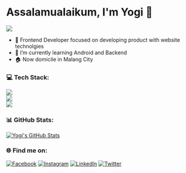 # Assalamualaikum, I'm Yogi 👋
[![](https://visitcount.itsvg.in/api?id=yayakyogi&icon=7&color=1)](https://visitcount.itsvg.in)
<br>
- 🚀 Frontend Developer focused on developing product with website technolgies<br>
- 🌱 I’m currently learning Android and Backend<br>
- 🏠 Now domicile in Malang City<br>

### 💻 Tech Stack:
<a href="https://github.com/yayakyogi">
    <img src="https://skillicons.dev/icons?i=ts,js,sass,react,vue,angular,flutter,vite" />
  </a>
    <br>
  <a href="https://github.com/yayakyogi">
    <img src="https://skillicons.dev/icons?i=nextjs,materialui,bootstrap,tailwind,mysql,mongo" />
  </a>
  <br>
  <a href="https://github.com/yayakyogi">
    <img src="https://skillicons.dev/icons?i=git,figma,vscode,postman,graphql" />
  </a>
 
### 📊 GitHub Stats:
<a href="https://github.com/yayakyogi">
  <img align="center" src="https://github-readme-streak-stats.herokuapp.com/?user=yayakyogi&theme=flat&hide_border=true" alt="Yogi's GitHub Stats" />
</a>

### 🌐 Find me on:
[![Facebook](https://img.shields.io/badge/Facebook-%231877F2.svg?logo=Facebook&logoColor=white)](https://www.facebook.com/yayakyogi.ginantaka) [![Instagram](https://img.shields.io/badge/Instagram-%23E4405F.svg?logo=Instagram&logoColor=white)](https://www.instagram.com/yayak_yogi/) [![LinkedIn](https://img.shields.io/badge/LinkedIn-%230077B5.svg?logo=linkedin&logoColor=white)](https://www.linkedin.com/in/yayakyogi/) [![Twitter](https://img.shields.io/badge/Twitter-%231DA1F2.svg?logo=Twitter&logoColor=white)](https://x.com/yogi_yayak) 
